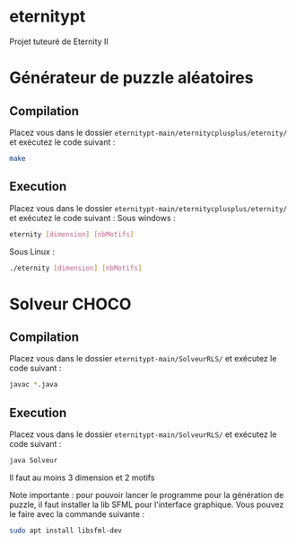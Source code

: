 # eternitypt
Projet tuteuré de Eternity II

# Générateur de puzzle aléatoires
## Compilation
Placez vous dans le dossier `eternitypt-main/eternitycplusplus/eternity/` et exécutez le code suivant :
```bash
make
```

## Execution
Placez vous dans le dossier `eternitypt-main/eternitycplusplus/eternity/` et exécutez le code suivant :
Sous windows : 
```bash
eternity [dimension] [nbMotifs]
```
Sous Linux : 
```bash
./eternity [dimension] [nbMotifs]
```

# Solveur CHOCO
## Compilation
Placez vous dans le dossier `eternitypt-main/SolveurRLS/` et exécutez le code suivant :
```bash
javac *.java
```


## Execution
Placez vous dans le dossier `eternitypt-main/SolveurRLS/` et exécutez le code suivant :
```bash
java Solveur
```
Il faut au moins 3 dimension et 2 motifs

Note importante : pour pouvoir lancer le programme pour la génération de puzzle, il faut installer la lib SFML pour l'interface graphique.
Vous pouvez le faire avec la commande suivante :
```bash
sudo apt install libsfml-dev
```
